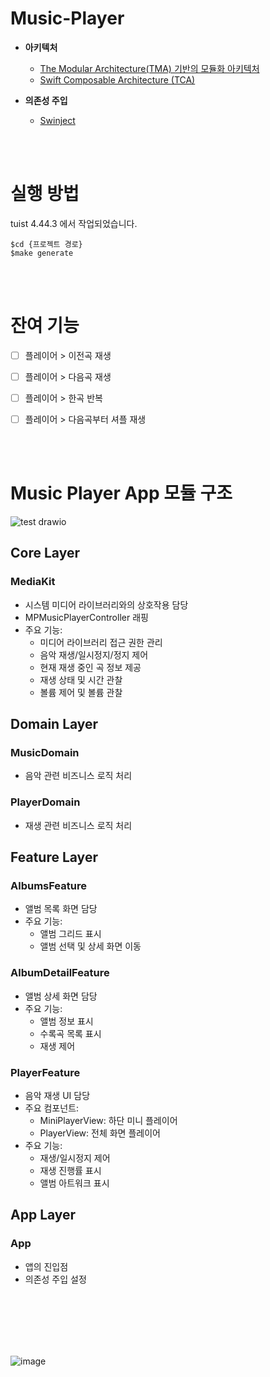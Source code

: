 # Music-Player

- **아키텍처**
  - [The Modular Architecture(TMA) 기반의 모듈화 아키텍처](https://docs.tuist.dev/ko/guides/develop/projects/tma-architecture#the-modular-architecture-tm)
  - [Swift Composable Architecture (TCA)](https://github.com/pointfreeco/swift-composable-architecture)

- **의존성 주입**
  - [Swinject](https://github.com/Swinject/Swinject)

<br><br>


# 실행 방법
tuist 4.44.3 에서 작업되었습니다.

```
$cd {프로젝트 경로}
$make generate
```
<br><br>


# 잔여 기능
- [ ] 플레이어 > 이전곡 재생
- [ ] 플레이어 > 다음곡 재생
- [ ] 플레이어 > 한곡 반복
- [ ] 플레이어 > 다음곡부터 셔플 재생


<br><br>


# Music Player App 모듈 구조
![test drawio](https://github.com/user-attachments/assets/8418c1e7-ee00-40fd-8a9f-b411ab3074a3)

## Core Layer
### MediaKit
- 시스템 미디어 라이브러리와의 상호작용 담당
- MPMusicPlayerController 래핑
- 주요 기능:
  - 미디어 라이브러리 접근 권한 관리
  - 음악 재생/일시정지/정지 제어
  - 현재 재생 중인 곡 정보 제공
  - 재생 상태 및 시간 관찰
  - 볼륨 제어 및 볼륨 관찰

## Domain Layer
### MusicDomain
- 음악 관련 비즈니스 로직 처리

### PlayerDomain
- 재생 관련 비즈니스 로직 처리

## Feature Layer
### AlbumsFeature
- 앨범 목록 화면 담당
- 주요 기능:
  - 앨범 그리드 표시
  - 앨범 선택 및 상세 화면 이동

### AlbumDetailFeature
- 앨범 상세 화면 담당
- 주요 기능:
  - 앨범 정보 표시
  - 수록곡 목록 표시
  - 재생 제어

### PlayerFeature
- 음악 재생 UI 담당
- 주요 컴포넌트:
  - MiniPlayerView: 하단 미니 플레이어
  - PlayerView: 전체 화면 플레이어
- 주요 기능:
  - 재생/일시정지 제어
  - 재생 진행률 표시
  - 앨범 아트워크 표시

## App Layer
### App
- 앱의 진입점
- 의존성 주입 설정


<br><br><br><br><br>


![image](https://github.com/user-attachments/assets/c91af422-71b1-4a28-b93a-4d4cfb145bdf)

